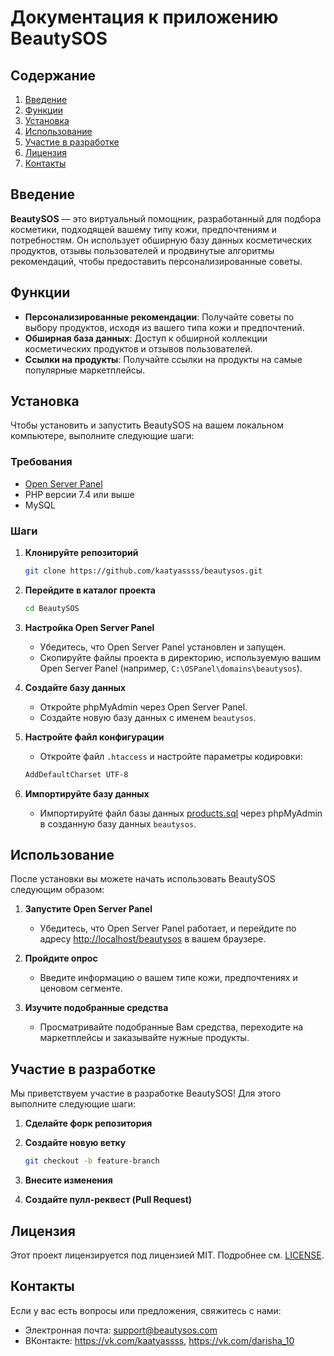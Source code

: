 # Документация к приложению BeautySOS

## Содержание
1. [Введение](#введение)
2. [Функции](#функции)
3. [Установка](#установка)
4. [Использование](#использование)
5. [Участие в разработке](#участие-в-разработке)
6. [Лицензия](#лицензия)
7. [Контакты](#контакты)

## Введение
**BeautySOS** — это виртуальный помощник, разработанный для подбора косметики, подходящей вашему типу кожи, предпочтениям и потребностям. Он использует обширную базу данных косметических продуктов, отзывы пользователей и продвинутые алгоритмы рекомендаций, чтобы предоставить персонализированные советы.

## Функции
- **Персонализированные рекомендации**: Получайте советы по выбору продуктов, исходя из вашего типа кожи и предпочтений.
- **Обширная база данных**: Доступ к обширной коллекции косметических продуктов и отзывов пользователей.
- **Ссылки на продукты**: Получайте ссылки на продукты на самые популярные маркетплейсы.

## Установка
Чтобы установить и запустить BeautySOS на вашем локальном компьютере, выполните следующие шаги:

### Требования
- [Open Server Panel](https://ospanel.io/)
- PHP версии 7.4 или выше
- MySQL

### Шаги
1. **Клонируйте репозиторий**
    ```sh
    git clone https://github.com/kaatyassss/beautysos.git
    ```

2. **Перейдите в каталог проекта**
    ```sh
    cd BeautySOS
    ```

3. **Настройка Open Server Panel**
   - Убедитесь, что Open Server Panel установлен и запущен.
   - Скопируйте файлы проекта в директорию, используемую вашим Open Server Panel (например, `C:\OSPanel\domains\beautysos`).

4. **Создайте базу данных**
   - Откройте phpMyAdmin через Open Server Panel.
   - Создайте новую базу данных с именем `beautysos`.

5. **Настройте файл конфигурации**
   - Откройте файл `.htaccess` и настройте параметры кодировки:
   
    ```sh
    AddDefaultCharset UTF-8
    ```

6. **Импортируйте базу данных**
   - Импортируйте файл базы данных [products.sql](products.sql) через phpMyAdmin в созданную базу данных `beautysos`.

## Использование
После установки вы можете начать использовать BeautySOS следующим образом:

1. **Запустите Open Server Panel**
   - Убедитесь, что Open Server Panel работает, и перейдите по адресу [http://localhost/beautysos](http://localhost/beautysos) в вашем браузере.

2. **Пройдите опрос**
   - Введите информацию о вашем типе кожи, предпочтениях и ценовом сегменте.

3. **Изучите подобранные средства**
   - Просматривайте подобранные Вам средства, переходите на маркетплейсы и заказывайте нужные продукты.

## Участие в разработке
Мы приветствуем участие в разработке BeautySOS! Для этого выполните следующие шаги:

1. **Сделайте форк репозитория**
2. **Создайте новую ветку**

    ```sh
    git checkout -b feature-branch
    ```
4. **Внесите изменения**
5. **Создайте пулл-реквест (Pull Request)**

## Лицензия
Этот проект лицензируется под лицензией MIT. Подробнее см. [LICENSE](LICENSE).

## Контакты
Если у вас есть вопросы или предложения, свяжитесь с нами:

- Электронная почта: support@beautysos.com
- ВКонтакте: https://vk.com/kaatyassss, https://vk.com/darisha_10
